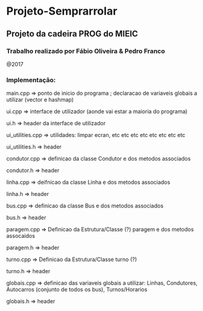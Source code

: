 # Projeto-Semprarrolar

## Projeto da cadeira PROG do MIEIC 


### Trabalho realizado por Fábio Oliveira & Pedro Franco

@2017


### Implementação:

main.cpp		=> ponto de inicio do programa ; declaracao de variaveis globais a utilizar (vector e hashmap)

ui.cpp  		=> interface de utilizador (aonde vai estar a maioria do programa)

ui.h    		=> header da interface de utilizador

ui_utilities.cpp => utilidades: limpar ecran, etc etc etc etc etc etc etc etc

ui_utilities.h   => header

condutor.cpp 	=> definicao da classe Condutor e dos metodos associados

condutor.h 		=> header

linha.cpp 		=> deifnicao da classe Linha e dos metodos associados

linha.h 		=> header

bus.cpp			=> definicao da classe Bus e dos metodos associados

bus.h 			=> header

paragem.cpp 	=> Definicao da Estrutura/Classe (?) paragem e dos metodos assocaidos

paragem.h		=> header

turno.cpp 		=> Definicao da Estrutura/Classe turno (?)

turno.h 		=> header

globais.cpp		=> definicao das variaveis globais a utilizar: Linhas, Condutores, Autocarros (conjunto de todos os bus), Turnos/Horarios

globais.h 		=> header


